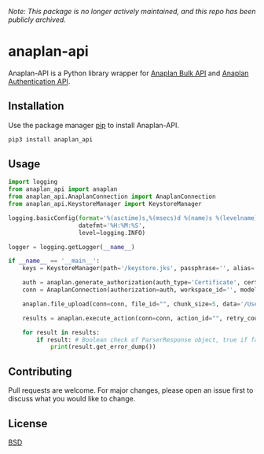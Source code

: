 *Note: This package is no longer actively maintained, and this repo has been publicly archived.*

# anaplan-api

Anaplan-API is a Python library wrapper for [Anaplan Bulk API](https://anaplanbulkapi20.docs.apiary.io/) and [Anaplan Authentication API](https://anaplanauthentication.docs.apiary.io/).

## Installation

Use the package manager [pip](https://pypi.org/project/anaplan-api/) to install Anaplan-API.

```bash
pip3 install anaplan_api
```

## Usage

```python
import logging
from anaplan_api import anaplan
from anaplan_api.AnaplanConnection import AnaplanConnection
from anaplan_api.KeystoreManager import KeystoreManager

logging.basicConfig(format='%(asctime)s,%(msecs)d %(name)s %(levelname)s %(message)s',
					datefmt='%H:%M:%S',
					level=logging.INFO)

logger = logging.getLogger(__name__)

if __name__ == '__main__':
	keys = KeystoreManager(path='/keystore.jks', passphrase='', alias='', key_pass='')

	auth = anaplan.generate_authorization(auth_type='Certificate', cert=keys.get_cert(), private_key=keys.get_key())
	conn = AnaplanConnection(authorization=auth, workspace_id='', model_id='')

	anaplan.file_upload(conn=conn, file_id="", chunk_size=5, data='/Users.csv')

	results = anaplan.execute_action(conn=conn, action_id="", retry_count=3)

	for result in results:
		if result: # Boolean check of ParserResponse object, true if failure dump is available
			print(result.get_error_dump())
```

## Contributing
Pull requests are welcome. For major changes, please open an issue first to discuss what you would like to change.

## License
[BSD](https://opensource.org/licenses/BSD-2-Clause)
